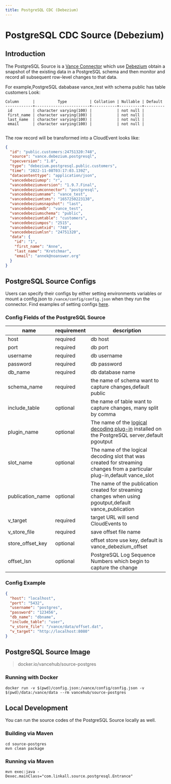 ```yaml
---
title: PostgreSQL CDC (Debezium)
---
```


# PostgreSQL CDC Source (Debezium)

## Introduction

The PostgreSQL Source is a [Vance Connector][vc] which use [Debezium][debezium] obtain a snapshot of the existing data
in a PostgreSQL schema and then monitor and record all subsequent row-level changes to that data.

For example,PostgreSQL dababase vance_test with schema public has table customers Look:

```text
Column      |          Type          | Collation | Nullable | Default
------------+------------------------+-----------+----------+---------
 id         | character varying(100) |           | not null | 
 first_name | character varying(100) |           | not null | 
 last_name  | character varying(100) |           | not null | 
 email      | character varying(100) |           | not null | 
 
```

The row record will be transformed into a CloudEvent looks like:

```json
{
  "id": "public.customers:24751320:748",
  "source": "vance.debezium.postgresql",
  "specversion": "1.0",
  "type": "debezium.postgresql.public.customers",
  "time": "2022-11-08T03:17:03.139Z",
  "datacontenttype": "application/json",
  "vancedebeziumop": "r",
  "vancedebeziumversion": "1.9.7.Final",
  "vancedebeziumconnector": "postgresql",
  "vancedebeziumname": "vance_test",
  "vancedebeziumtsms": "1657250223138",
  "vancedebeziumsnapshot": "last",
  "vancedebeziumdb": "vance_test",
  "vancedebeziumschema": "public",
  "vancedebeziumtable": "customers",
  "vancedebeziumpos": "2515",
  "vancedebeziumtxid": "748",
  "vancedebeziumlsn": "24751320",
  "data": {
    "id": "1",
    "first_name": "Anne",
    "last_name": "Kretchmar",
    "email": "annek@noanswer.org"
  }
}

```

## PostgreSQL Source Configs

Users can specify their configs by either setting environments variables or mount a config.json to
`/vance/config/config.json` when they run the connector. Find examples of setting configs [here][config].

### Config Fields of the PostgreSQL Source

| name                | requirement | description                                                                                                               |
|---------------------|-------------|---------------------------------------------------------------------------------------------------------------------------|
| host                | required    | db host                                                                                                                   |
| port                | required    | db port                                                                                                                   |
| username            | required    | db username                                                                                                               |
| password            | required    | db password                                                                                                               |
| db_name             | required    | db database name                                                                                                          |
| schema_name         | required    | the name of schema want to capture changes,default public                                                                 |
| include_table       | optional    | the name of table want to capture changes, many split by comma                                                            |
| plugin_name         | optional    | The name of the [logical decoding plug-in] installed on the PostgreSQL server,default pgoutput                            |
| slot_name           | optional    | The name of the logical decoding slot that was created for streaming changes from a particular plug-in,default vance_slot |
| publication_name    | optional    | The name of the publication created for streaming changes when using pgoutput,default vance_publication                   |
| v_target            | required    | target URL will send CloudEvents to                                                                                       |
| v_store_file        | required    | save offset file name                                                                                                     |
| store_offset_key    | optional    | offset store use key, default is vance_debezium_offset                                                                    |
| offset_lsn          | optional    | PostgreSQL Log Sequence Numbers which begin to capture the change                                                         |

### Config Example

```json
{
  "host": "localhost",
  "port": "5432",
  "username": "postgres",
  "password": "123456",
  "db_name": "dbname",
  "include_table": "user",
  "v_store_file": "/vance/data/offset.dat",
  "v_target": "http://localhost:8080"
}
```

## PostgreSQL Source Image

> docker.io/vancehub/source-postgres

### Running with Docker

```shell
docker run -v $(pwd)/config.json:/vance/config/config.json -v $(pwd)/data:/vance/data --rm vancehub/source-postgres
```

## Local Development

You can run the source codes of the PostgreSQL Source locally as well.

### Building via Maven

```shell
cd source-postgres 
mvn clean package
```

### Running via Maven

```shell
mvn exec:java -Dexec.mainClass="com.linkall.source.postgresql.Entrance"
```

[vc]: https://github.com/linkall-labs/vance-docs/blob/main/docs/concept.md
[config]: https://github.com/linkall-labs/vance-docs/blob/main/docs/connector.md
[debezium]: https://debezium.io/documentation/reference/1.9/connectors/postgresql.html
[logical decoding plug-in]: https://debezium.io/documentation/reference/1.9/connectors/postgresql.html#postgresql-output-plugin
